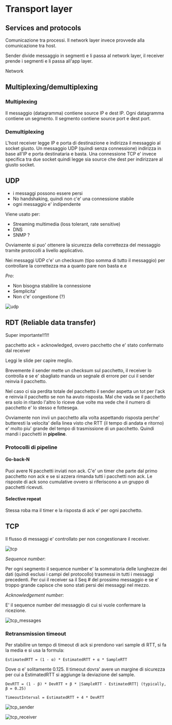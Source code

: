 # Transport layer

## Services and protocols

Comunicazione tra processi. Il network layer invece provvede alla comunicazione tra host.

Sender divide messaggio in segmenti e li passa al network layer, il receiver prende i segmenti e li passa all'app layer.

Network

## Multiplexing/demultiplexing

### Multiplexing

Il messaggio (datagramma) contiene source IP e dest IP. Ogni datagramma contiene un segmento. Il segmento contiene source port e dest port.

### Demultiplexing

L'host receiver legge IP e porta di destinazione e indirizza il messaggio al socket giusto. Un messaggio UDP (quindi senza connessione) indirizza in base all'IP e porta destinataria e basta. Una connessione TCP e' invece specifica tra due socket quindi legge sia source che dest per indirizzare al giusto socket.


## UDP

- i messaggi possono essere persi
- No handshaking, quindi non c'e' una connessione stabile
- ogni messaggio e' indipendente

Viene usato per:
- Streaming multimedia (loss tolerant, rate sensitive)
- DNS
- SNMP ?

Ovviamente si puo' ottenere la sicurezza della correttezza del messaggio tramite protocolli a livello applicativo.

Nei messaggi UDP c'e' un checksum (tipo somma di tutto il messaggio) per controllare la correttezza ma a quanto pare non basta e.e

*Pro*:
- Non bisogna stabilire la connessione
- Semplicita'
- Non c'e' congestione (?)

![udp](https://i.imgur.com/X7zng0w.png)

## RDT (Reliable data transfer)

Super importante!!1!!

pacchetto ack = acknowledged, ovvero pacchetto che e' stato confermato dal receiver

Leggi le slide per capire meglio.

Brevemente il sender mette un checksum sul pacchetto, il receiver lo controlla e se e' sbagliato manda un segnale di errore per cui il sender reinvia il pacchetto.

Nel caso ci sia perdita totale del pacchetto il sender aspetta un tot per l'ack e reinvia il pacchetto se non ha avuto risposta. Mal che vada se il pacchetto era solo in ritardo l'altro lo riceve due volte ma vede che il numero di pacchetto e' lo stesso e fottesega.

Ovviamente non invii un pacchetto alla volta aspettando risposta perche' butteresti la velocita' della linea visto che RTT (il tempo di andata e ritorno) e' molto piu' grande del tempo di trasmissione di un pacchetto. Quindi mandi i pacchetti in **pipeline**.

### Protocolli di pipeline

#### Go-back-N

Puoi avere N pacchetti inviati non ack. C'e' un timer che parte dal primo pacchetto non ack e se si azzera rimanda tutti i pacchetti non ack. Le risposte di ack sono cumulative ovvero si riferiscono a un gruppo di pacchetti ricevuti.

#### Selective repeat

Stessa roba ma il timer e la risposta di ack e' per ogni pacchetto.

## TCP

Il flusso di messaggi e' controllato per non congestionare il receiver.

![tcp](https://i.imgur.com/1vGuWaB.png)

*Sequence number*:

Per ogni segmento il sequence number e' la sommatoria delle lunghezze dei dati (quindi esclusi i campi del protocollo) trasmessi in tutti i messaggi precedenti. Per cui il receiver sa il Seq # del prossimo messaggio e se e' troppo grande capisce che sono stati persi dei messaggi nel mezzo.

*Acknowledgement number*:

E' il sequence number del messaggio di cui si vuole confermare la ricezione.

![tcp_messages](https://i.imgur.com/t2cBmFP.png)

### Retransmission timeout

Per stabilire un tempo di timeout di ack si prendono vari sample di RTT, si fa la media e si usa la formula:

`EstimatedRTT = (1 - α) * EstimatedRTT + α * SampleRTT`

Dove α e' solitamente 0.125.
Il timeout dovra' avere un margine di sicurezza per cui a EstimatedRTT si aggiunge la deviazione del sample.

`DevRTT = (1 - β) * DevRTT + β * |SampleRTT - EstimatedRTT| (typically, β = 0.25)`

`TimeoutInterval = EstimatedRTT + 4 * DevRTT`

![tcp_sender](https://i.imgur.com/Ct82QtB.png)

![tcp_receiver](https://i.imgur.com/9CsBYcm.png)
